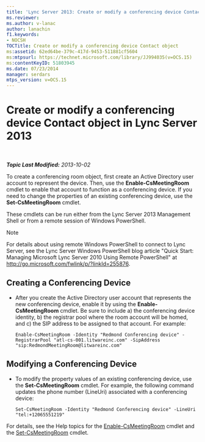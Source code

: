```yaml
---
title: 'Lync Server 2013: Create or modify a conferencing device Contact object'
ms.reviewer: 
ms.author: v-lanac
author: lanachin
f1.keywords:
- NOCSH
TOCTitle: Create or modify a conferencing device Contact object
ms:assetid: 62ed64be-379c-417d-9453-511881cf5604
ms:mtpsurl: https://technet.microsoft.com/library/JJ994035(v=OCS.15)
ms:contentKeyID: 51803945
ms.date: 07/23/2014
manager: serdars
mtps_version: v=OCS.15
---
```


<div data-xmlns="http://www.w3.org/1999/xhtml">

<div class="topic" data-xmlns="http://www.w3.org/1999/xhtml" data-msxsl="urn:schemas-microsoft-com:xslt" data-cs="http://msdn.microsoft.com/en-us/">

<div data-asp="http://msdn2.microsoft.com/asp">

# Create or modify a conferencing device Contact object in Lync Server 2013

</div>

<div id="mainSection">

<div id="mainBody">

<span> </span>

_**Topic Last Modified:** 2013-10-02_

To create a conferencing room object, first create an Active Directory user account to represent the device. Then, use the **Enable-CsMeetingRoom** cmdlet to enable that account to function as a conferencing device. If you need to change the properties of an existing conferencing device, use the **Set-CsMeetingRoom** cmdlet.

These cmdlets can be run either from the Lync Server 2013 Management Shell or from a remote session of Windows PowerShell.

<div>


> [!NOTE]  
> For details about using remote Windows PowerShell to connect to Lync Server, see the Lync Server Windows PowerShell blog article "Quick Start: Managing Microsoft Lync Server 2010 Using Remote PowerShell" at <A href="http://go.microsoft.com/fwlink/p/?linkid=255876">http://go.microsoft.com/fwlink/p/?linkId=255876</A>.



</div>

<div>


<div>

## Creating a Conferencing Device

  - After you create the Active Directory user account that represents the new conferencing device, enable it by using the **Enable-CsMeetingRoom** cmdlet. Be sure to include a) the conferencing device identity, b) the registrar pool where the room account will be homed, and c) the SIP address to be assigned to that account. For example:
    
        Enable-CsMeetingRoom -Identity "Redmond Conferencing device" -RegistrarPool "atl-cs-001.litwareinc.com" -SipAddress "sip:RedmondMeetingRoom@litwareinc.com"

</div>

<div>

## Modifying a Conferencing Device

  - To modify the property values of an existing conferencing device, use the **Set-CsMeetingRoom** cmdlet. For example, the following command updates the phone number (LineUri) associated with a conferencing device:
    
        Set-CsMeetingRoom -Identity "Redmond Conferencing device" -LineUri "tel:+12065551219"

</div>

For details, see the Help topics for the [Enable-CsMeetingRoom](https://docs.microsoft.com/powershell/module/skype/Enable-CsMeetingRoom) cmdlet and the [Set-CsMeetingRoom](https://docs.microsoft.com/powershell/module/skype/Set-CsMeetingRoom) cmdlet.

</div>

</div>

<span> </span>

</div>

</div>

</div>

